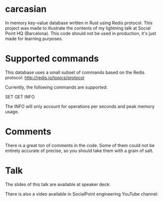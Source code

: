 carcasian
====

In memory key-value database written in Rust using Redis protocol. This project was made to illustrate the contents of my lightning talk at Social Point HQ (Barcelona). This code should not be used in production, it's just made for learning purposes.

# Supported commands

This database uses a small subset of commands based on the Redis protocol: http://redis.io/topics/protocol

Currently, the following commands are supported:

SET <key> <value>
GET <key>
INFO

The INFO will only account for operations per seconds and peak memory usage.

# Comments

There is a great ton of comments in the code. Some of them could not be entirely accurate of precise, so you should take them with a grain of salt.

# Talk

The slides of this talk are available at speaker deck:


There is also a video available in SocialPoint engineering YouTube channel:

